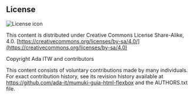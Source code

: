 ## License
![License icon](https://licensebuttons.net/l/by-sa/3.0/88x31.png)

This content is distributed under Creative Commons License Share-Alike, 4.0. [https://creativecommons.org/licenses/by-sa/4.0/](https://creativecommons.org/licenses/by-sa/4.0)

Copyright Ada ITW and contributors

This content consists of voluntary contributions made by many
individuals. For exact contribution history, see its revision history
available at https://github.com/ada-it/mumuki-guia-html-flexbox and the AUTHORS.txt file.

